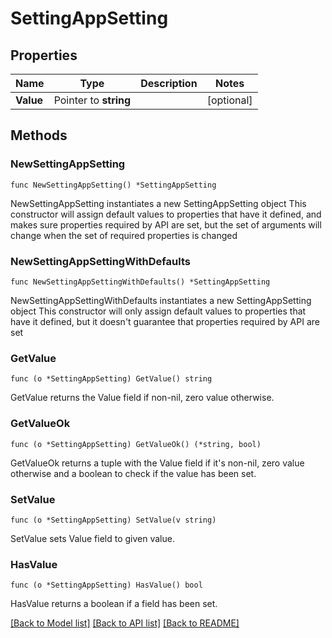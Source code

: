 # SettingAppSetting

## Properties

Name | Type | Description | Notes
------------ | ------------- | ------------- | -------------
**Value** | Pointer to **string** |  | [optional] 

## Methods

### NewSettingAppSetting

`func NewSettingAppSetting() *SettingAppSetting`

NewSettingAppSetting instantiates a new SettingAppSetting object
This constructor will assign default values to properties that have it defined,
and makes sure properties required by API are set, but the set of arguments
will change when the set of required properties is changed

### NewSettingAppSettingWithDefaults

`func NewSettingAppSettingWithDefaults() *SettingAppSetting`

NewSettingAppSettingWithDefaults instantiates a new SettingAppSetting object
This constructor will only assign default values to properties that have it defined,
but it doesn't guarantee that properties required by API are set

### GetValue

`func (o *SettingAppSetting) GetValue() string`

GetValue returns the Value field if non-nil, zero value otherwise.

### GetValueOk

`func (o *SettingAppSetting) GetValueOk() (*string, bool)`

GetValueOk returns a tuple with the Value field if it's non-nil, zero value otherwise
and a boolean to check if the value has been set.

### SetValue

`func (o *SettingAppSetting) SetValue(v string)`

SetValue sets Value field to given value.

### HasValue

`func (o *SettingAppSetting) HasValue() bool`

HasValue returns a boolean if a field has been set.


[[Back to Model list]](../README.md#documentation-for-models) [[Back to API list]](../README.md#documentation-for-api-endpoints) [[Back to README]](../README.md)


